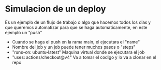 # Simulacion de un deploy

Es un ejemplo de un flujo de trabajo o algo que hacemos todos los dias
y que queremos automatizar para que se haga automaticamente, en este ejemplo un "push"


- Cuando se haga el push en la rama main, el ejecutara el "name"
- Nombre del job y un job puede tener muchos pasos o "steps"
- "runs-on: ubuntu-latest" Maquina virtual donde se ejecutara el job
- "uses: actions/checkout@v4" Va a tomar el codigo y lo va a clonar en el repo